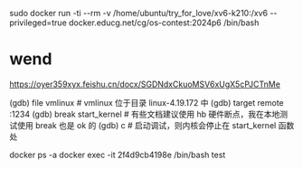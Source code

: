  sudo docker run -ti --rm -v /home/ubuntu/try_for_love/xv6-k210:/xv6 --privileged=true docker.educg.net/cg/os-contest:2024p6 /bin/bash


 # wend
 https://oyer359xyx.feishu.cn/docx/SGDNdxCkuoMSV6xUgX5cPJCTnMe

 (gdb) file vmlinux           # vmlinux 位于目录 linux-4.19.172 中
(gdb) target remote :1234
(gdb) break start_kernel     # 有些文档建议使用 hb 硬件断点，我在本地测试使用 break 也是 ok 的
(gdb) c                      # 启动调试，则内核会停止在 start_kernel 函数处

docker ps -a
docker exec -it 2f4d9cb4198e /bin/bash
test